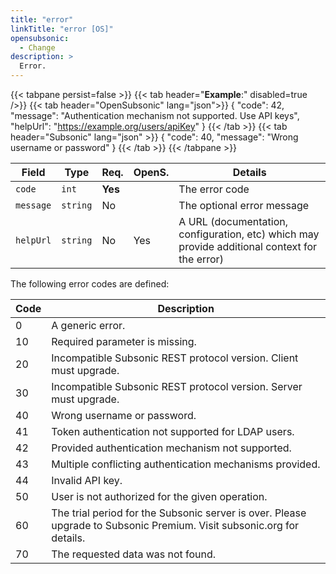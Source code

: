 ```yaml
---
title: "error"
linkTitle: "error [OS]"
opensubsonic:
  - Change
description: >
  Error.
---
```


{{< tabpane persist=false >}}
{{< tab header="**Example**:" disabled=true />}}
{{< tab header="OpenSubsonic" lang="json">}}
{
  "code": 42,
  "message": "Authentication mechanism not supported. Use API keys",
  "helpUrl": "https://example.org/users/apiKey"
}
{{< /tab >}}
{{< tab header="Subsonic" lang="json" >}}
{
  "code": 40,
  "message": "Wrong username or password"
}
{{< /tab >}}
{{< /tabpane >}}

| Field     | Type     | Req.    | OpenS. | Details                                                                                       |
| --------- | -------- | ------- | ------ | --------------------------------------------------------------------------------------------- |
| `code`    | `int`    | **Yes** |        | The error code                                                                                |
| `message` | `string` | No      |        | The optional error message                                                                    |
| `helpUrl` | `string` | No      | Yes    | A URL (documentation, configuration, etc) which may provide additional context for the error) |

The following error codes are defined:

| Code | Description                                                                                                           |
| ---- | --------------------------------------------------------------------------------------------------------------------- |
| 0    | A generic error.                                                                                                      |
| 10   | Required parameter is missing.                                                                                        |
| 20   | Incompatible Subsonic REST protocol version. Client must upgrade.                                                     |
| 30   | Incompatible Subsonic REST protocol version. Server must upgrade.                                                     |
| 40   | Wrong username or password.                                                                                           |
| 41   | Token authentication not supported for LDAP users.                                                                    |
| 42   | Provided authentication mechanism not supported.                                                                      |
| 43   | Multiple conflicting authentication mechanisms provided.                                                              |
| 44   | Invalid API key.                                                                                                      |
| 50   | User is not authorized for the given operation.                                                                       |
| 60   | The trial period for the Subsonic server is over. Please upgrade to Subsonic Premium. Visit subsonic.org for details. |
| 70   | The requested data was not found.                                                                                     |
